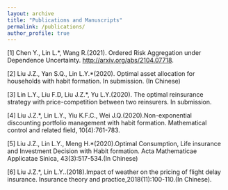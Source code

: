 ```yaml
---
layout: archive
title: "Publications and Manuscripts"
permalink: /publications/
author_profile: true
---
```


[1] Chen Y., Lin L.*, Wang R.(2021). Ordered Risk Aggregation under Dependence Uncertainty. http://arxiv.org/abs/2104.07718.

[2] Liu J.Z., Yan S.Q., Lin L.Y.*(2020). Optimal asset allocation for households with habit formation. In submission. (In Chinese)

[3] Lin L.Y., Liu F.D, Liu J.Z.*, Yu L.Y.(2020). The optimal reinsurance strategy with price-competition between two reinsurers. In submission.

[4] Liu J.Z.*, Lin L.Y., Yiu K.F.C., Wei J.Q.(2020).Non-exponential discounting portfolio management with habit formation. Mathematical control and related field, 10(4):761-783.

[5] Liu J.Z., Lin L.Y., Meng H.*(2020).Optimal Consumption, Life insurance and Investment Decision with Habit formation. Acta Mathematicae Applicatae Sinica, 43(3):517-534.(In Chinese)

[6] Liu J.Z.*, Lin L.Y..(2018).Impact of weather on the pricing of  flight delay insurance. Insurance theory and practice,2018(11):100-110.(In Chinese).
